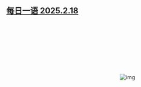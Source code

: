 <!--1739918617000-->
[每日一语 2025.2.18](https://chinadigitaltimes.net/chinese/715948.html)
------

<p><img decoding="async" src="data:image/svg+xml,%3Csvg%20xmlns='http://www.w3.org/2000/svg'%20viewBox='0%200%200%200'%3E%3C/svg%3E" alt="img" data-lazy-src="https://chinadigitaltimes.net/chinese/files/2025/02/02.18.2025.png"><noscript><img decoding="async" src="https://chinadigitaltimes.net/chinese/files/2025/02/02.18.2025.png" alt="img"></noscript></p><div class="addtoany_share_save_container addtoany_content addtoany_content_bottom"><div class="a2a_kit a2a_kit_size_32 addtoany_list" data-a2a-url="https://chinadigitaltimes.net/chinese/715948.html" data-a2a-title="每日一语 2025.2.18"><a class="a2a_button_facebook" href="https://www.addtoany.com/add_to/facebook?linkurl=https%3A%2F%2Fchinadigitaltimes.net%2Fchinese%2F715948.html&amp;linkname=%E6%AF%8F%E6%97%A5%E4%B8%80%E8%AF%AD%202025.2.18" title="Facebook" rel="nofollow noopener" target="_blank"></a><a class="a2a_button_twitter" href="https://www.addtoany.com/add_to/twitter?linkurl=https%3A%2F%2Fchinadigitaltimes.net%2Fchinese%2F715948.html&amp;linkname=%E6%AF%8F%E6%97%A5%E4%B8%80%E8%AF%AD%202025.2.18" title="Twitter" rel="nofollow noopener" target="_blank"></a><a class="a2a_button_telegram" href="https://www.addtoany.com/add_to/telegram?linkurl=https%3A%2F%2Fchinadigitaltimes.net%2Fchinese%2F715948.html&amp;linkname=%E6%AF%8F%E6%97%A5%E4%B8%80%E8%AF%AD%202025.2.18" title="Telegram" rel="nofollow noopener" target="_blank"></a><a class="a2a_button_reddit" href="https://www.addtoany.com/add_to/reddit?linkurl=https%3A%2F%2Fchinadigitaltimes.net%2Fchinese%2F715948.html&amp;linkname=%E6%AF%8F%E6%97%A5%E4%B8%80%E8%AF%AD%202025.2.18" title="Reddit" rel="nofollow noopener" target="_blank"></a><a class="a2a_button_whatsapp" href="https://www.addtoany.com/add_to/whatsapp?linkurl=https%3A%2F%2Fchinadigitaltimes.net%2Fchinese%2F715948.html&amp;linkname=%E6%AF%8F%E6%97%A5%E4%B8%80%E8%AF%AD%202025.2.18" title="WhatsApp" rel="nofollow noopener" target="_blank"></a><a class="a2a_button_email" href="https://www.addtoany.com/add_to/email?linkurl=https%3A%2F%2Fchinadigitaltimes.net%2Fchinese%2F715948.html&amp;linkname=%E6%AF%8F%E6%97%A5%E4%B8%80%E8%AF%AD%202025.2.18" title="Email" rel="nofollow noopener" target="_blank"></a><a class="a2a_button_copy_link" href="https://www.addtoany.com/add_to/copy_link?linkurl=https%3A%2F%2Fchinadigitaltimes.net%2Fchinese%2F715948.html&amp;linkname=%E6%AF%8F%E6%97%A5%E4%B8%80%E8%AF%AD%202025.2.18" title="Copy Link" rel="nofollow noopener" target="_blank"></a><a class="a2a_dd addtoany_share_save addtoany_share" href="https://www.addtoany.com/share"></a></div></div>
